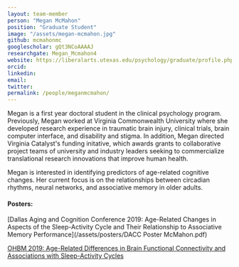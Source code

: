 ```yaml
---
layout: team-member
person: "Megan McMahon"
position: "Graduate Student"
image: "/assets/megan-mcmahon.jpg"
github: mcmahonmc
googlescholar: gQt3NCoAAAAJ
researchgate: Megan_Mcmahon4
website: https://liberalarts.utexas.edu/psychology/graduate/profile.php?id=mcm5324
orcid: 
linkedin:
email:
twitter:
permalink: /people/meganmcmahon/
---
```


Megan is a first year doctoral student in the clinical psychology program. Previously, Megan worked at Virginia Commonwealth University where she developed research experience in traumatic brain injury, clinical trials, brain computer interface, and disability and stigma. In addition, Megan directed Virginia Catalyst's funding initative, which awards grants to collaborative project teams of university and industry leaders seeking to commercialize translational research innovations that improve human health.

Megan is interested in identifying predictors of age-related cognitive changes. Her current focus is on the relationships between circadian rhythms, neural networks, and associative memory in older adults.

#### Posters:

[Dallas Aging and Cognition Conference 2019: Age-Related Changes in Aspects of the Sleep-Activity Cycle and Their Relationship to Associative Memory Performance](/assets/posters/DACC Poster McMahon.pdf)

[OHBM 2019: Age-Related Differences in Brain Functional Connectivity and Associations with Sleep-Activity Cycles](/assets/posters/AgeDifferences_MeganMcMahon.jpeg)

